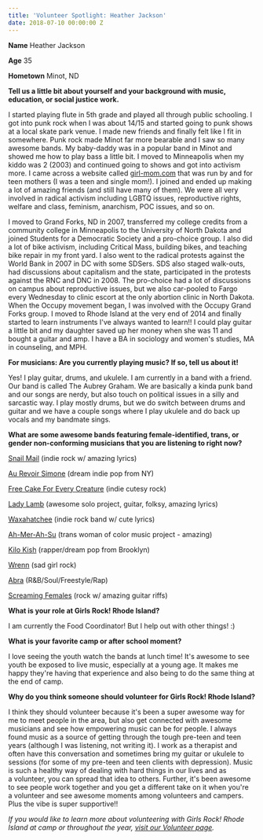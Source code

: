 ```yaml
---
title: 'Volunteer Spotlight: Heather Jackson'
date: 2018-07-10 00:00:00 Z
---
```


**Name** Heather Jackson

**Age** 35

**Hometown** Minot, ND

**Tell us a little bit about yourself and your background with music, education, or social justice work.**

I started playing flute in 5th grade and played all through public schooling. I got into punk rock when I was about 14/15 and started going to punk shows at a local skate park venue. I made new friends and finally felt like I fit in somewhere. Punk rock made Minot far more bearable and I saw so many awesome bands. My baby-daddy was in a popular band in Minot and showed me how to play bass a little bit. I moved to Minneapolis when my kiddo was 2 (2003) and continued going to shows and got into activism more. I came across a website called [girl-mom.com](http://girl-mom.com/) that was run by and for teen mothers (I was a teen and single mom!). I joined and ended up making a lot of amazing friends (and still have many of them). We were all very involved in radical activism including LGBTQ issues, reproductive rights, welfare and class, feminism, anarchism, POC issues, and so on.

I moved to Grand Forks, ND in 2007, transferred my college credits from a community college in Minneapolis to the University of North Dakota and joined Students for a Democratic Society and a pro-choice group. I also did a lot of bike activism, including Critical Mass, building bikes, and teaching bike repair in my front yard. I also went to the radical protests against the World Bank in 2007 in DC with some SDSers. SDS also staged walk-outs, had discussions about capitalism and the state, participated in the protests against the RNC and DNC in 2008. The pro-choice had a lot of discussions on campus about reproductive issues, but we also car-pooled to Fargo every Wednesday to clinic escort at the only abortion clinic in North Dakota. When the Occupy movement began, I was involved with the Occupy Grand Forks group. I moved to Rhode Island at the very end of 2014 and finally started to learn instruments I've always wanted to learn!! I could play guitar a little bit and my daughter saved up her money when she was 11 and bought a guitar and amp. I have a BA in sociology and women's studies, MA in counseling, and MPH.

**For musicians: Are you currently playing music? If so, tell us about it!**

Yes! I play guitar, drums, and ukulele. I am currently in a band with a friend. Our band is called The Aubrey Graham. We are basically a kinda punk band and our songs are nerdy, but also touch on political issues in a silly and sarcastic way. I play mostly drums, but we do switch between drums and guitar and we have a couple songs where I play ukulele and do back up vocals and my bandmate sings.

**What are some awesome bands featuring female-identified, trans, or gender non-conforming musicians that you are listening to right now?** 

[Snail Mail](https://snailmailbaltimore.bandcamp.com) (indie rock w/ amazing lyrics)

[Au Revoir Simone](http://www.aurevoirsimone.com) (dream indie pop from NY)

[Free Cake For Every Creature](https://freecakeforeverycreature.bandcamp.com) (indie cutesy rock)

[Lady Lamb](http://www.ladylambjams.com) (awesome solo project, guitar, folksy, amazing lyrics)

[Waxahatchee](https://waxahatchee.bandcamp.com) (indie rock band w/ cute lyrics)

[Ah-Mer-Ah-Su](https://soundcloud.com/staramerasu) (trans woman of color music project - amazing)

[Kilo Kish](https://soundcloud.com/kilo-kish) (rapper/dream pop from Brooklyn)

[Wrenn](http://www.wrennmusic.com) (sad girl rock)

[Abra](https://soundcloud.com/darkwaveduchess) (R&B/Soul/Freestyle/Rap)

[Screaming Females](http://screamingfemales.com) (rock w/ amazing guitar riffs)

**What is your role at Girls Rock! Rhode Island?**

I am currently the Food Coordinator! But I help out with other things! :)

**What is your favorite camp or after school moment?**

I love seeing the youth watch the bands at lunch time! It's awesome to see youth be exposed to live music, especially at a young age. It makes me happy they're having that experience and also being to do the same thing at the end of camp.

**Why do you think someone should volunteer for Girls Rock! Rhode Island?**

I think they should volunteer because it's been a super awesome way for me to meet people in the area, but also get connected with awesome musicians and see how empowering music can be for people. I always found music as a source of getting through the tough pre-teen and teen years (although I was listening, not writing it). I work as a therapist and often have this conversation and sometimes bring my guitar or ukulele to sessions (for some of my pre-teen and teen clients with depression). Music is such a healthy way of dealing with hard things in our lives and as a volunteer, you can spread that idea to others. Further, it's been awesome to see people work together and you get a different take on it when you're a volunteer and see awesome moments among volunteers and campers. Plus the vibe is super supportive!!

_If you would like to learn more about volunteering with Girls Rock! Rhode Island at camp or throughout the year, [visit our Volunteer page](http://girlsrockri.org/volunteer/)._
